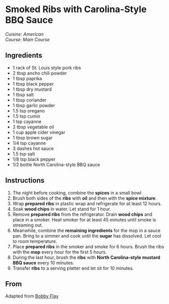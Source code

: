 # Smoked Ribs with Carolina-Style BBQ Sauce

_Cuisine:  American_<br />
_Course:  Main Course_

## Ingredients

- 1 rack of St. Louis style pork ribs
- 2 tbsp ancho chili powder
- 1 tbsp paprika
- 1 tbsp black pepper
- 1 tbsp dry mustard
- 1 tbsp salt
- 1 tbsp coriander
- 1 tbsp garlic powder
- 1.5 tsp oregano
- 1.5 tsp cumin
- 1 tsp cayanne
- 2 tbsp vegetable oil
- 1 cup apple cider vinegar
- 1 tbsp brown sugar
- 1/4 tsp cayanne
- 3 dashes hot sauce
- 1.5 tsp salt
- 1/8 tsp black pepper
- 1/2 bottle North Carolina-style BBQ sauce

## Instructions

1. The night before cooking, combine the **spices** in a small bowl.
1. Brush both sides of the **ribs** with **oil** and then with the **spice mixture**.
1. Wrap **prepared ribs** in plastic wrap and refrigerate for at least 12 hours.
1. Soak **wood chips** in water.  Let stand for 1 hour.
1. Remove **prepared ribs** from the refrigerator.  Drain **wood chips** and place in a smoker.  Heat smoker for at least 45 minutes until smoke is streaming out.
1. Meanwhile, combine the **remaining ingredients** for the mop in a sauce pan.  Bring to a simmer and cook until the **sugar** has dissolved.  Let cool to room temperature.
1. Place **prepared ribs** in the smoker and smoke for 6 hours.  Brush the ribs with the **mop** every hour for the first 5 hours.
1. During the last hour, brush the **ribs** with **North Carolina-style mustard BBQ sauce** every 10 minutes.
1. Transfer **ribs** to a serving platter and let sit for 10 minutes.

## From

Adapted from [Bobby Flay](https://www.foodnetwork.com/recipes/bobby-flay/smoked-ribs-with-carolina-style-bbq-sauce-recipe-1919500)